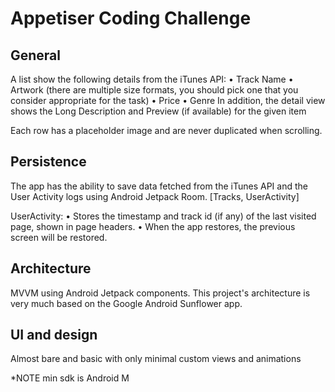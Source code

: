 Appetiser Coding Challenge
=================

General
-------
A list show the following details from the iTunes API: 
•	Track Name
•	Artwork (there are multiple size formats, you should pick one that you consider appropriate for the task) 
•	Price
•	Genre
In addition, the detail view shows the Long Description and Preview (if available) for the given item

Each row has a placeholder image and are never duplicated when scrolling. 

Persistence
-----------
The app has the ability to save data fetched from the iTunes API and the User Activity logs using Android Jetpack Room. [Tracks, UserActivity]

UserActivity:
•	Stores the timestamp and track id (if any) of the last visited page, shown in page headers.
•	When the app restores, the previous screen will be restored. 

Architecture
------------
MVVM using Android Jetpack components. This project's architecture is very much based on the Google Android Sunflower app.

UI and design
-------------
Almost bare and basic with only minimal custom views and animations

*NOTE min sdk is Android M
